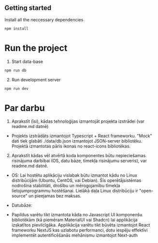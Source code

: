 ## Getting started

Install all the neccessary dependencies

```bash
npm install
```

# Run the project

1. Start data-base

```bash
npm run db
```

2. Run development server

```bash
npm run dev
```

# Par darbu

1. Aprakstīt (īsi), kādas tehnoloģijas izmantojāt projekta izstrādei (var readme.md datnē)

- Projekts izstrādāts izmantojot Typescript + React frameworku. "Mock" dati tiek glabāti ./data/db.json izmantojot JSON-server bibliotēku. Projektā izmantotas pāris ikonas no react-icons bibliotēkas.

2. Aprakstīt kādas vēl atvērtā koda komponentes būtu nepieciešamas risinājuma darbībai (OS, datu bāze, tīmekļa risinājumu serveris), var readme.md datnē.

- OS: Lai hostētu aplikāciju vislabak būtu izmantot kādu no Linux distribūcijām (Ubuntu, CentOS, vai Debian). Šīs operētājsistēmas nodrošina stabilitāti, drošību un mērogojamību tīmekļa lietojumprogrammu hostēšanai. Lielākā daļa Linux distribūciju ir "open-source" un pieejamas bez maksas. 

- Datubāze: 

- Papildus varētu tikt izmantota kāda no Javascript UI komponenšu bibliotēkām (kā piemēram MaterialUI vai Shadcn) lai applikācija izskatītos pievilcīgāka. Applikācija varētu tikt būvēta izmantojot React frameworku NextJS kas uzlabotu performanci, dotu iespēju effektīvi implementēt autentificēšanās mehānismu izmantojot Next-auth
